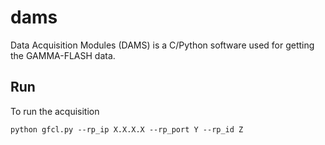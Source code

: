 # dams
Data Acquisition Modules (DAMS) is a C/Python software used for getting the GAMMA-FLASH data.

## Run

To run the acquisition 
```
python gfcl.py --rp_ip X.X.X.X --rp_port Y --rp_id Z
```
